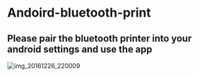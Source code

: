 # Andoird-bluetooth-print

## Please pair the bluetooth printer into your android settings and use the app


![img_20161226_220009](https://cloud.githubusercontent.com/assets/7317381/21484909/60d18880-cbc0-11e6-8c81-ee52e18e473c.jpg)
